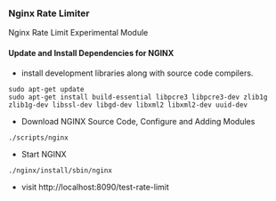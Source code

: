 ### Nginx Rate Limiter

Nginx Rate Limit Experimental Module

#### Update and Install Dependencies for NGINX

- install development libraries along with source code compilers.
```shell
sudo apt-get update 
sudo apt-get install build-essential libpcre3 libpcre3-dev zlib1g zlib1g-dev libssl-dev libgd-dev libxml2 libxml2-dev uuid-dev
```

- Download NGINX Source Code, Configure and Adding Modules
```shell
./scripts/nginx
```

- Start NGINX
```shell
./nginx/install/sbin/nginx
```

- visit http://localhost:8090/test-rate-limit